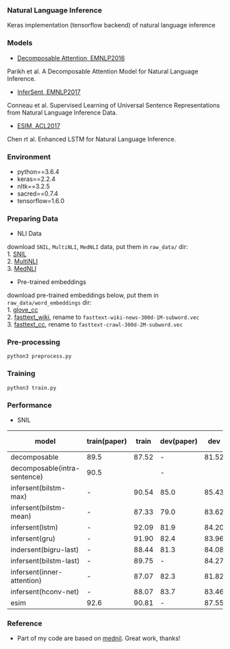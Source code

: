 ### Natural Language Inference

Keras implementation (tensorflow backend) of natural language inference

### Models

- [Decomposable Attention, EMNLP2016](https://arxiv.org/pdf/1606.01933v1.pdf)

Parikh et al. A Decomposable Attention Model for Natural Language Inference.

- [InferSent, EMNLP2017](https://arxiv.org/pdf/1705.02364.pdf)

Conneau et al. Supervised Learning of Universal Sentence Representations from Natural Language Inference Data.

- [ESIM, ACL2017](https://arxiv.org/pdf/1609.06038.pdf)

Chen rt al. Enhanced LSTM for Natural Language Inference.

### Environment
- python==3.6.4
- keras==2.2.4
- nltk==3.2.5
- sacred==0.7.4
- tensorflow=1.6.0

### Preparing Data

- NLI Data

download `SNIL`, `MultiNLI`,  `MedNLI` data, put them in `raw_data/` dir:  
    1. [SNIL](https://nlp.stanford.edu/projects/snli/)  
    2. [MultiNLI](http://www.nyu.edu/projects/bowman/multinli/)  
    3. [MedNLI](https://jgc128.github.io/mednli/)  

- Pre-trained embeddings

download pre-trained embeddings below, put them in `raw_data/word_embeddings` dir:  
    1. [glove_cc](http://nlp.stanford.edu/data/glove.840B.300d.zip)  
    2. [fasttext_wiki](https://dl.fbaipublicfiles.com/fasttext/vectors-english/wiki-news-300d-1M-subword.vec.zip), rename to `fasttext-wiki-news-300d-1M-subword.vec`  
    3. [fasttext_cc](https://dl.fbaipublicfiles.com/fasttext/vectors-english/crawl-300d-2M-subword.zip), rename to `fasttext-crawl-300d-2M-subword.vec`  

### Pre-processing
```
python3 preprocess.py
```

### Training
```
python3 train.py
```

### Performance

- SNIL

| model                      | train(paper)| train | dev(paper) | dev    | test(paper) | test  |train_time(1 TITAN X)|
|----------------------------|-------------|-------|------------|--------|-------------|-------|---------------------|
|decomposable                |   89.5      | 87.52 |-           |81.52   | 86.3        |81.19  |00:12:53             |
|decomposable(intra-sentence)|   90.5      |       |-           |        | 86.8        |       |                     |
|infersent(bilstm-max)       |   -	       | 90.54 |85.0        |85.43   | 84.5        |85.01  |01:28:26             |
|infersent(bilstm-mean)      |   -         | 87.33 |79.0        |83.62   | 78.2        |83.62  |01:14:32             |
|infersent(lstm)             |   -         | 92.09 |81.9        |84.20   | 80.7        |83.19  |00:53:43             |
|infersent(gru)              |   -         | 91.90 |82.4        |83.96   | 81.8        |83.30  |00:38:54             |
|indersent(bigru-last)       |   -         | 88.44 |81.3        |84.08   | 80.9        |83.64  |00:56:00             |
|infersent(bilstm-last)      |   -         | 89.75 |-           |84.27   | -           |83.63  |01:21:38             |
|infersent(inner-attention)  |   -         | 87.07 |82.3        |81.82   | 82.5        |82.23  |00:12:36             |
|infersent(hconv-net)        |   -         | 88.07 |83.7        |83.46   | 83.4        |83.23  |00:24:36             |
|esim                        |   92.6      | 90.81 | -          |87.55   | 88.0        |86.68  |11:03:31             |

### Reference

- Part of my code are based on [mednil](https://github.com/jgc128/mednli). Great work, thanks!
